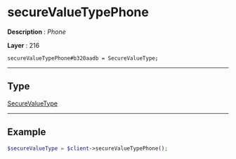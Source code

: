 # secureValueTypePhone

**Description** : *Phone*

**Layer** : 216

```tl
secureValueTypePhone#b320aadb = SecureValueType;
```

---

## Type

[SecureValueType](type/SecureValueType)

---

## Example

```php
$secureValueType = $client->secureValueTypePhone();
```